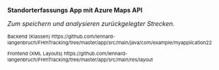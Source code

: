 <b>Standorterfassungs App mit Azure Maps API</b>

<i>Zum speichern und analysieren zurückgelegter Strecken.</i>

<p style="font-size: 11px;">Backend (Klassen) https://github.com/lennard-langenbruch/FHmTracking/tree/master/app/src/main/java/com/example/myapplication22</p>

<p style="font-size: 11px;">Frontend (XML Layouts) https://github.com/lennard-langenbruch/FHmTracking/tree/master/app/src/main/res/layout</p>
